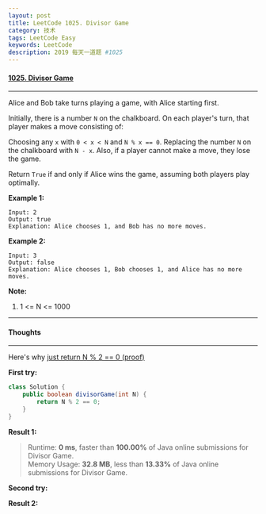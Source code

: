 ```yaml
---
layout: post
title: LeetCode 1025. Divisor Game
category: 技术
tags: LeetCode Easy
keywords: LeetCode
description: 2019 每天一道题 #1025
---
```


#### [1025. Divisor Game](https://leetcode.com/problems/divisor-game/)
---
Alice and Bob take turns playing a game, with Alice starting first.

Initially, there is a number `N` on the chalkboard.  On each player's turn, that player makes a move consisting of:

Choosing any `x` with `0 < x < N` and `N % x == 0`.
Replacing the number `N` on the chalkboard with `N - x`.
Also, if a player cannot make a move, they lose the game.

Return `True` if and only if Alice wins the game, assuming both players play optimally.

 
**Example 1:**
```
Input: 2
Output: true
Explanation: Alice chooses 1, and Bob has no more moves.
```
**Example 2:**
```
Input: 3
Output: false
Explanation: Alice chooses 1, Bob chooses 1, and Alice has no more moves.
 ```

**Note:**
1. 1 <= N <= 1000
---
#### Thoughts
---
Here's why [just return N % 2 == 0 (proof)](https://leetcode.com/problems/divisor-game/discuss/274566/just-return-N-2-0-(proof))

**First try:**
```Java
class Solution {
    public boolean divisorGame(int N) {
        return N % 2 == 0;
    }
}
```

**Result 1:**
> Runtime: **0 ms**, faster than **100.00%** of Java online submissions for Divisor Game.   
Memory Usage: **32.8 MB**, less than **13.33%** of Java online submissions for Divisor Game.

**Second try:**


**Result 2:**

